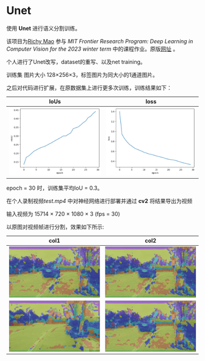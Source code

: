 # Unet

使用 **Unet** 进行语义分割训练。

该项目为[Richy Mao](https://github.com/Richard17425 "Richard17425") 参与 *MIT Frontier Research Program: Deep Learning in Computer Vision for the 2023 winter term* 中的课程作业。原版[网址](https://github.com/Richard17425/Deep-Learning-in-Computer-Vision/blob/main/homework/SoftwareLabPart2/work_SoftwareLab2.ipynb) 。

个人进行了Unet改写，dataset的重写、以及net training。

训练集 图片大小 128×256×3，标签图片为同大小的1通道图片。

之后对代码进行扩展，在原数据集上进行更多次训练，训练结果如下：

| IoUs                  | loss                  |
| --------------------- | --------------------- |
| ![img](images/mIoU.png) | ![img](images/loss.png) |

epoch = 30 时，训练集平均IoU = 0.3。

在个人录制视频*test.mp4* 中对神经网络进行部署并通过 **cv2** 将结果导出为视频

输入视频为 15714 × 720 × 1080 × 3  (fps = 30)

以原图对视频帧进行分割，效果如下所示:

|          col1          | col2                       |
| :---------------------: | -------------------------- |
| ![image](images/mix.png) | ![pictures2](images/mix.png) |
| ![img](images/mix-45.png) | ![img](images/mix-47.png)    |
